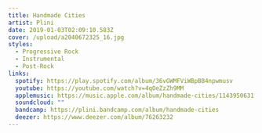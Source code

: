```yaml
---
title: Handmade Cities
artist: Plini
date: 2019-01-03T02:09:10.583Z
cover: /upload/a2040672325_16.jpg
styles:
  - Progressive Rock
  - Instrumental
  - Post-Rock
links:
  spotify: https://play.spotify.com/album/36vGWMFViWBpBB4npwmusv
  youtube: https://youtube.com/watch?v=4qOeZzZh9MM
  applemusic: https://music.apple.com/album/handmade-cities/1143950631
  soundcloud: ""
  bandcamp: https://plini.bandcamp.com/album/handmade-cities
  deezer: https://www.deezer.com/album/76263232
---
```

